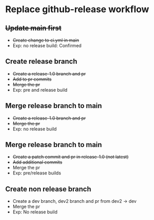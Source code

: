 # Replace github-release workflow


## ~~Update main first~~
* ~~Create change to ci.yml in main~~
* Exp: no release build: Confirmed


## Create release branch 
* ~~Create a release-1.0 branch and pr~~
* ~~Add to pr commits~~
* ~~Merge the pr~~
* Exp: pre and release build

## Merge release branch to main
* ~~Create a release-1.0 branch and pr~~
* ~~Merge the pr~~
* Exp: no release build

## Merge release branch to main
* ~~Create a patch commit and pr in release-1.0 (not latest)~~
* ~~Add additional commits~~
* Merge the pr
* Exp: pre/release builds

## Create non release branch 
* Create a dev branch, dev2 branch and pr from dev2 -> dev
* Merge the pr
* Exp: No release build




